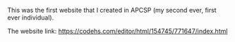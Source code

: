
This was the first website that I created in APCSP (my second ever, first ever individual).

The website link: https://codehs.com/editor/html/154745/771647/index.html
